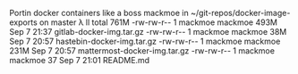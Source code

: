 Portin docker containers like a boss
mackmoe in ~/git-repos/docker-image-exports on master λ ll
total 761M
-rw-rw-r-- 1 mackmoe mackmoe 493M Sep  7 21:37 gitlab-docker-img.tar.gz
-rw-rw-r-- 1 mackmoe mackmoe  38M Sep  7 20:57 hastebin-docker-img.tar.gz
-rw-rw-r-- 1 mackmoe mackmoe 231M Sep  7 20:57 mattermost-docker-img.tar.gz
-rw-rw-r-- 1 mackmoe mackmoe   37 Sep  7 21:01 README.md
